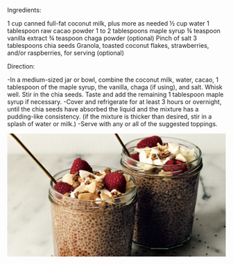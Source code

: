 Ingredients:

1 cup canned full-fat coconut milk, plus more as needed
½ cup water
1 tablespoon raw cacao powder
1 to 2 tablespoons maple syrup
¾ teaspoon vanilla extract
¾ teaspoon chaga powder (optional)
Pinch of salt
3 tablespoons chia seeds
Granola, toasted coconut flakes, strawberries, and/or raspberries, for serving (optional)


Direction:

-In a medium-sized jar or bowl, combine the coconut milk, water, cacao, 1 tablespoon of the maple syrup, the vanilla, chaga (if using), and salt. Whisk well. Stir in the chia seeds. Taste and add the remaining 1 tablespoon maple syrup if necessary.
-Cover and refrigerate for at least 3 hours or overnight, until the chia seeds have absorbed the liquid and the mixture has a pudding-like consistency. (if the mixture is thicker than desired, stir in a splash of water or milk.)
-Serve with any or all of the suggested toppings.

![Brownie Batter Chia Pudding](./images/Brownie_Batter_Chia_Pudding.png)
